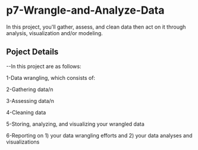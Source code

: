 # p7-Wrangle-and-Analyze-Data

In this project, you'll gather, assess, and clean data then act on it through analysis, visualization and/or modeling.
## Poject Details
--In this project are as follows:

1-Data wrangling, which consists of:

2-Gathering data/n

3-Assessing data/n

4-Cleaning data

5-Storing, analyzing, and visualizing your wrangled data

6-Reporting on 1) your data wrangling efforts and 2) your data analyses and visualizations

